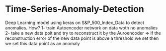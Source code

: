 # Time-Series-Anomaly-Detection
Deep Learning model using keras on S&amp;P_500_Index_Data to detect anomalies.
How? 
   1- train Autoencoder network on data woth no anomalies
   2- take a new data poit and try to reconstruct it by the Auroencoder => if the reconstruction error of the new data point is above a threshold we set
                                                                              then we set this data point as an anomaly
